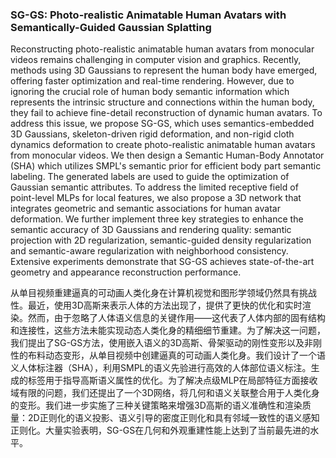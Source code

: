 ### SG-GS: Photo-realistic Animatable Human Avatars with Semantically-Guided Gaussian Splatting

Reconstructing photo-realistic animatable human avatars from monocular videos remains challenging in computer vision and graphics. Recently, methods using 3D Gaussians to represent the human body have emerged, offering faster optimization and real-time rendering. However, due to ignoring the crucial role of human body semantic information which represents the intrinsic structure and connections within the human body, they fail to achieve fine-detail reconstruction of dynamic human avatars. To address this issue, we propose SG-GS, which uses semantics-embedded 3D Gaussians, skeleton-driven rigid deformation, and non-rigid cloth dynamics deformation to create photo-realistic animatable human avatars from monocular videos. We then design a Semantic Human-Body Annotator (SHA) which utilizes SMPL's semantic prior for efficient body part semantic labeling. The generated labels are used to guide the optimization of Gaussian semantic attributes. To address the limited receptive field of point-level MLPs for local features, we also propose a 3D network that integrates geometric and semantic associations for human avatar deformation. We further implement three key strategies to enhance the semantic accuracy of 3D Gaussians and rendering quality: semantic projection with 2D regularization, semantic-guided density regularization and semantic-aware regularization with neighborhood consistency. Extensive experiments demonstrate that SG-GS achieves state-of-the-art geometry and appearance reconstruction performance.

从单目视频重建逼真的可动画人类化身在计算机视觉和图形学领域仍然具有挑战性。最近，使用3D高斯来表示人体的方法出现了，提供了更快的优化和实时渲染。然而，由于忽略了人体语义信息的关键作用——这代表了人体内部的固有结构和连接性，这些方法未能实现动态人类化身的精细细节重建。为了解决这一问题，我们提出了SG-GS方法，使用嵌入语义的3D高斯、骨架驱动的刚性变形以及非刚性的布料动态变形，从单目视频中创建逼真的可动画人类化身。我们设计了一个语义人体标注器（SHA），利用SMPL的语义先验进行高效的人体部位语义标注。生成的标签用于指导高斯语义属性的优化。为了解决点级MLP在局部特征方面接收域有限的问题，我们还提出了一个3D网络，将几何和语义关联整合用于人类化身的变形。我们进一步实施了三种关键策略来增强3D高斯的语义准确性和渲染质量：2D正则化的语义投影、语义引导的密度正则化和具有邻域一致性的语义感知正则化。大量实验表明，SG-GS在几何和外观重建性能上达到了当前最先进的水平。
